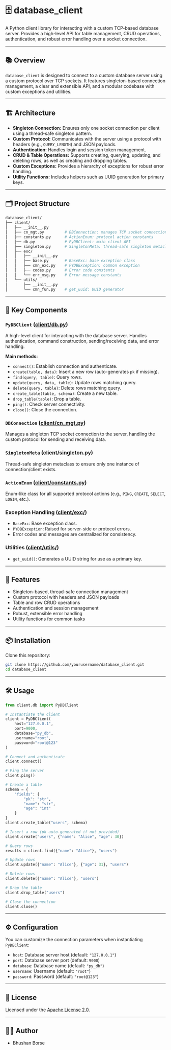 # 🗄️ database_client

A Python client library for interacting with a custom TCP-based database server.
Provides a high-level API for table management, CRUD operations, authentication, and robust error handling over a socket connection.

---

## 📚 Overview

`database_client` is designed to connect to a custom database server using a custom protocol over TCP sockets.
It features singleton-based connection management, a clear and extensible API, and a modular codebase with custom exceptions and utilities.

---

## 🏗️ Architecture

- **Singleton Connection:** Ensures only one socket connection per client using a thread-safe singleton pattern.
- **Custom Protocol:** Communicates with the server using a protocol with headers (e.g., `QUERY_LENGTH`) and JSON payloads.
- **Authentication:** Handles login and session token management.
- **CRUD & Table Operations:** Supports creating, querying, updating, and deleting rows, as well as creating and dropping tables.
- **Custom Exceptions:** Provides a hierarchy of exceptions for robust error handling.
- **Utility Functions:** Includes helpers such as UUID generation for primary keys.

---

## 🗂️ Project Structure

```sh
database_client/
├── client/
│   ├── __init__.py
│   ├── cn_mgt.py         # DBConnection: manages TCP socket connection
│   ├── constants.py      # ActionEnum: protocol action constants
│   ├── db.py             # PyDBClient: main client API
│   ├── singleton.py      # SingletonMeta: thread-safe singleton metaclass
│   ├── exc/
│   │   ├── __init__.py
│   │   ├── base.py       # BaseExc: base exception class
│   │   ├── cmn_exc.py    # PYDBException: common exception
│   │   ├── codes.py      # Error code constants
│   │   └── err_msg.py    # Error message constants
│   └── utils/
│       ├── __init__.py
│       └── cmn_fun.py    # get_uuid: UUID generator
```

---

## 📝 Key Components

### `PyDBClient` ([client/db.py](client/db.py))

A high-level client for interacting with the database server.
Handles authentication, command construction, sending/receiving data, and error handling.

**Main methods:**

- `connect()`: Establish connection and authenticate.
- `create(table, data)`: Insert a new row (auto-generates `pk` if missing).
- `find(query, table)`: Query rows.
- `update(query, data, table)`: Update rows matching query.
- `delete(query, table)`: Delete rows matching query.
- `create_table(table, schema)`: Create a new table.
- `drop_table(table)`: Drop a table.
- `ping()`: Check server connectivity.
- `close()`: Close the connection.

### `DBConnection` ([client/cn_mgt.py](client/cn_mgt.py))

Manages a singleton TCP socket connection to the server, handling the custom protocol for sending and receiving data.

### `SingletonMeta` ([client/singleton.py](client/singleton.py))

Thread-safe singleton metaclass to ensure only one instance of connection/client exists.

### `ActionEnum` ([client/constants.py](client/constants.py))

Enum-like class for all supported protocol actions (e.g., `PING`, `CREATE`, `SELECT`, `LOGIN`, etc.).

### Exception Handling ([client/exc/](client/exc/))

- `BaseExc`: Base exception class.
- `PYDBException`: Raised for server-side or protocol errors.
- Error codes and messages are centralized for consistency.

### Utilities ([client/utils/](client/utils/))

- `get_uuid()`: Generates a UUID string for use as a primary key.

---

## 🚀 Features

- Singleton-based, thread-safe connection management
- Custom protocol with headers and JSON payloads
- Table and row CRUD operations
- Authentication and session management
- Robust, extensible error handling
- Utility functions for common tasks

---

## 📦 Installation

Clone this repository:

```sh
git clone https://github.com/yourusername/database_client.git
cd database_client
```

---

## 🛠️ Usage

```python
from client.db import PyDBClient

# Instantiate the client
client = PyDBClient(
    host="127.0.0.1",
    port=9000,
    database="py_db",
    username="root",
    password="root@123"
)

# Connect and authenticate
client.connect()

# Ping the server
client.ping()

# Create a table
schema = {
    "fields": {
        "pk": "str",
        "name": "str",
        "age": "int"
    }
}
client.create_table("users", schema)

# Insert a row (pk auto-generated if not provided)
client.create("users", {"name": "Alice", "age": 30})

# Query rows
results = client.find({"name": "Alice"}, "users")

# Update rows
client.update({"name": "Alice"}, {"age": 31}, "users")

# Delete rows
client.delete({"name": "Alice"}, "users")

# Drop the table
client.drop_table("users")

# Close the connection
client.close()
```

---

## ⚙️ Configuration

You can customize the connection parameters when instantiating `PyDBClient`:

- `host`: Database server host (default: `"127.0.0.1"`)
- `port`: Database server port (default: `9000`)
- `database`: Database name (default: `"py_db"`)
- `username`: Username (default: `"root"`)
- `password`: Password (default: `"root@123"`)

---

## 📝 License

Licensed under the [Apache License 2.0](LICENSE).

---

## 👨‍💻 Author

- Bhushan Borse
